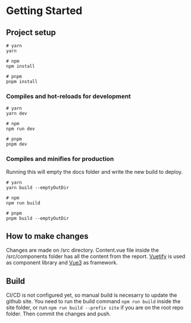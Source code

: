 # Getting Started

## Project setup

```
# yarn
yarn

# npm
npm install

# pnpm
pnpm install
```

### Compiles and hot-reloads for development

```
# yarn
yarn dev

# npm
npm run dev

# pnpm
pnpm dev
```

### Compiles and minifies for production

Running this will empty the docs folder and write the new build to deploy.

```
# yarn
yarn build --emptyOutDir

# npm
npm run build

# pnpm
pnpm build --emptyOutDir
```

## How to make changes

Changes are made on /src directory. Content.vue file inside the /src/components folder has all the content from the report.
[Vuetify](https://vuetifyjs.com/en/introduction/why-vuetify/) is used as component library and [Vue3](https://vuejs.org/) as framework.

## Build
CI/CD is not configured yet, so manual build is necesarry to update the github site. You need to run the build command ```npm run build``` inside the site folder, or run ```npm run build --prefix site``` if you are on the root repo folder. Then commit the changes and push.
